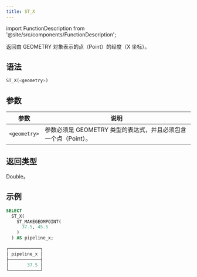 ```yaml
---
title: ST_X
---
```

import FunctionDescription from '@site/src/components/FunctionDescription';

<FunctionDescription description="引入或更新于：v1.2.458"/>

返回由 GEOMETRY 对象表示的点（Point）的经度（X 坐标）。

## 语法

```sql
ST_X(<geometry>)
```

## 参数

| 参数 | 说明 |
|--------------|-------------------------------------------------------------------------------|
| `<geometry>` | 参数必须是 GEOMETRY 类型的表达式，并且必须包含一个点（Point）。 |

## 返回类型

Double。

## 示例

```sql
SELECT
  ST_X(
    ST_MAKEGEOMPOINT(
      37.5, 45.5
    )
  ) AS pipeline_x;

┌────────────┐
│ pipeline_x │
├────────────┤
│       37.5 │
└────────────┘
```